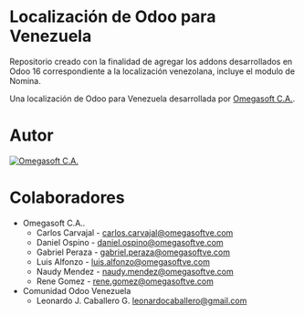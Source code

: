 # Localización de Odoo para Venezuela

Repositorio creado con la finalidad de agregar los addons desarrollados en Odoo 16 correspondiente a la localización venezolana, incluye el modulo de Nomina.

Una localización de Odoo para Venezuela desarrollada por [Omegasoft C.A.](https://www.omegasoftve.com/).

# Autor

[![Omegasoft C.A.](https://www.omegasoftve.com/web/image/website/1/logo/Omegasoft?unique=b4027d4)](https://www.omegasoftve.com/)

# Colaboradores

-   Omegasoft C.A..
    -   Carlos Carvajal - carlos.carvajal@omegasoftve.com
    -   Daniel Ospino - daniel.ospino@omegasoftve.com
    -   Gabriel Peraza - gabriel.peraza@omegasoftve.com
    -   Luis Alfonzo - luis.alfonzo@omegasoftve.com
    -   Naudy Mendez - naudy.mendez@omegasoftve.com
    -   Rene Gomez - rene.gomez@omegasoftve.com
-   Comunidad Odoo Venezuela
    - Leonardo J. Caballero G. leonardocaballero@gmail.com
